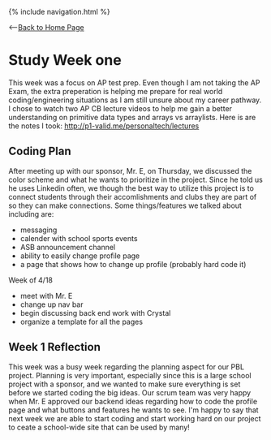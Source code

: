 {% include navigation.html %}

<--[Back to Home Page](/personaltech/)

# Study Week one

This week was a focus on AP test prep. Even though I am not taking the AP Exam, the extra preperation is helping me prepare for real world coding/engineering situations as I am still unsure about my career pathway. I chose to watch two AP CB lecture videos to help me gain a better understanding on primitive data types and arrays vs arraylists. Here is are the notes I took: http://p1-valid.me/personaltech/lectures


## Coding Plan 

After meeting up with our sponsor, Mr. E, on Thursday, we discussed the color scheme and what he wants to prioritize in the project. Since he told us he uses Linkedin often, we though the best way to utilize this project is to connect students through their accomlishments and clubs they are part of so they can make connections. Some things/features we talked about including are:
- messaging
- calender with school sports events
- ASB announcement channel 
- ability to easily change profile page 
- a page that shows how to change up profile (probably hard code it)

Week of 4/18
- meet with Mr. E
- change up nav bar
- begin discussing back end work with Crystal 
- organize a template for all the pages 


## Week 1 Reflection

This week was a busy week regarding the planning aspect for our PBL project. Planning is very important, especially since this is a large school project with a sponsor, and we wanted to make sure everything is set before we started coding the big ideas. Our scrum team was very happy when Mr. E approved our backend ideas regarding how to code the profile page and what buttons and features he wants to see. I'm happy to say that next week we are able to start coding and start working hard on our project to ceate a school-wide site that can be used by many!


